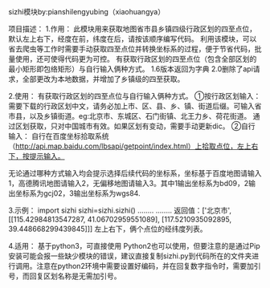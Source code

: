 sizhi模块by:pianshilengyubing（xiaohuangya）

项目描述：
1.作用：
此模块用来获取地图省市县乡镇四级行政区划的四至点位，默认左上右下，经度在前，纬度在后，请按该顺序编写代码。
利用该模块，可以省去爬虫等工作时需要手动获取四至点位并转换坐标系的过程，便于节省代码，批量使用，还可使得代码更为可控。
有获取行政区划的四至点位（包含全部区划的最小矩形即包络矩形）与自行输入俩种方式。
1.6版本返回为字典
2.0删除了api请求，全部更改为本地数据，并增加了乡镇级的四至获取。

2.使用：
有获取行政区划的四至点位与自行输入俩种方式。
①按行政区划输入：
	需要下载的行政区划中文，请务必加上市、区、县、乡、镇、街道后缀。可输入省市县，以及乡镇街道。eg:北京市、东城区、石门街镇、北王力乡、荷花街道。
	通过区划获取，只对中国城市有效。如果区划有变动，需要手动更新dic。
②自行输入：
	自行在百度坐标拾取系统（http://api.map.baidu.com/lbsapi/getpoint/index.html）上拾取点位，左上右下，按提示输入。

无论通过哪种方式输入均会提示选择后续代码的坐标系，坐标基于百度地图请输入1，高德腾讯地图请输入2，无偏移地图请输入3。其中1输出坐标系为bd09，2输出坐标系为gcj02，3输出坐标系为wgs84.

3.示例：
import sizhi
sizhi=sizhi.sizhi()
........
........
返回值：['北京市', [[115.42984813547287, 41.06702959551089], [117.5210935092895, 39.448668299439845]]]
左上右下，俩个点位的经纬度列表。

4.适用：
基于python3，可直接使用
Python2也可以使用，但要注意的是通过Pip安装可能会报一些缺少模块的错误，建议直接复制sizhi.py到代码所在的文件夹进行调用。注意在python2环境中需要设置好编码，并在回复数字指令时，需要加引号，而回复区划名称是无需加引号。

